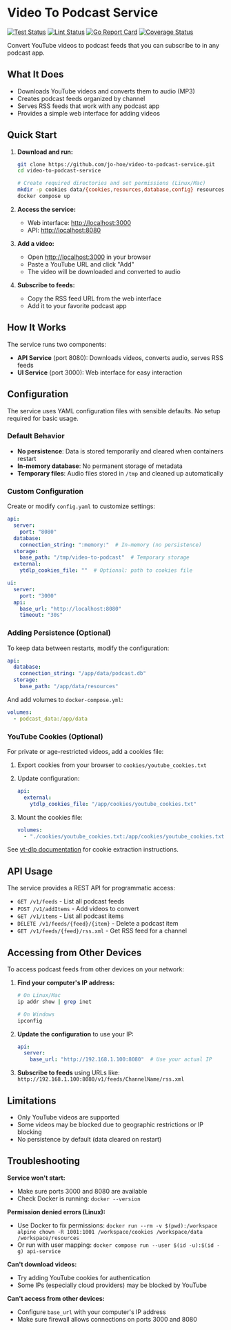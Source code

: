 # Video To Podcast Service

[![Test Status](https://github.com/jo-hoe/video-to-podcast-service/workflows/test/badge.svg)](https://github.com/jo-hoe/video-to-podcast-service/actions?workflow=test)
[![Lint Status](https://github.com/jo-hoe/video-to-podcast-service/workflows/lint/badge.svg)](https://github.com/jo-hoe/video-to-podcast-service/actions?workflow=lint)
[![Go Report Card](https://goreportcard.com/badge/github.com/jo-hoe/video-to-podcast-service)](https://goreportcard.com/report/github.com/jo-hoe/video-to-podcast-service)
[![Coverage Status](https://coveralls.io/repos/github/jo-hoe/video-to-podcast-service/badge.svg?branch=main)](https://coveralls.io/github/jo-hoe/video-to-podcast-service?branch=main)

Convert YouTube videos to podcast feeds that you can subscribe to in any podcast app.

## What It Does

- Downloads YouTube videos and converts them to audio (MP3)
- Creates podcast feeds organized by channel
- Serves RSS feeds that work with any podcast app
- Provides a simple web interface for adding videos

## Quick Start

1. **Download and run:**

   ```bash
   git clone https://github.com/jo-hoe/video-to-podcast-service.git
   cd video-to-podcast-service
   
   # Create required directories and set permissions (Linux/Mac)
   mkdir -p cookies data/{cookies,resources,database,config} resources
   docker compose up
   ```

2. **Access the service:**
   - Web interface: <http://localhost:3000>
   - API: <http://localhost:8080>

3. **Add a video:**
   - Open <http://localhost:3000> in your browser
   - Paste a YouTube URL and click "Add"
   - The video will be downloaded and converted to audio

4. **Subscribe to feeds:**
   - Copy the RSS feed URL from the web interface
   - Add it to your favorite podcast app

## How It Works

The service runs two components:

- **API Service** (port 8080): Downloads videos, converts audio, serves RSS feeds
- **UI Service** (port 3000): Web interface for easy interaction

## Configuration

The service uses YAML configuration files with sensible defaults. No setup required for basic usage.

### Default Behavior

- **No persistence**: Data is stored temporarily and cleared when containers restart
- **In-memory database**: No permanent storage of metadata
- **Temporary files**: Audio files stored in `/tmp` and cleaned up automatically

### Custom Configuration

Create or modify `config.yaml` to customize settings:

```yaml
api:
  server:
    port: "8080"
  database:
    connection_string: ":memory:"  # In-memory (no persistence)
  storage:
    base_path: "/tmp/video-to-podcast"  # Temporary storage
  external:
    ytdlp_cookies_file: ""  # Optional: path to cookies file

ui:
  server:
    port: "3000"
  api:
    base_url: "http://localhost:8080"
    timeout: "30s"
```

### Adding Persistence (Optional)

To keep data between restarts, modify the configuration:

```yaml
api:
  database:
    connection_string: "/app/data/podcast.db"
  storage:
    base_path: "/app/data/resources"
```

And add volumes to `docker-compose.yml`:

```yaml
volumes:
  - podcast_data:/app/data
```

### YouTube Cookies (Optional)

For private or age-restricted videos, add a cookies file:

1. Export cookies from your browser to `cookies/youtube_cookies.txt`
2. Update configuration:

   ```yaml
   api:
     external:
       ytdlp_cookies_file: "/app/cookies/youtube_cookies.txt"
   ```

3. Mount the cookies file:

   ```yaml
   volumes:
     - "./cookies/youtube_cookies.txt:/app/cookies/youtube_cookies.txt:ro"
   ```

See [yt-dlp documentation](https://github.com/yt-dlp/yt-dlp/wiki/FAQ#how-do-i-pass-cookies-to-yt-dlp) for cookie extraction instructions.

## API Usage

The service provides a REST API for programmatic access:

- `GET /v1/feeds` - List all podcast feeds
- `POST /v1/addItems` - Add videos to convert
- `GET /v1/items` - List all podcast items
- `DELETE /v1/feeds/{feed}/{item}` - Delete a podcast item
- `GET /v1/feeds/{feed}/rss.xml` - Get RSS feed for a channel

## Accessing from Other Devices

To access podcast feeds from other devices on your network:

1. **Find your computer's IP address:**

   ```bash
   # On Linux/Mac
   ip addr show | grep inet
   
   # On Windows
   ipconfig
   ```

2. **Update the configuration** to use your IP:

   ```yaml
   api:
     server:
       base_url: "http://192.168.1.100:8080"  # Use your actual IP
   ```

3. **Subscribe to feeds** using URLs like:
   `http://192.168.1.100:8080/v1/feeds/ChannelName/rss.xml`

## Limitations

- Only YouTube videos are supported
- Some videos may be blocked due to geographic restrictions or IP blocking
- No persistence by default (data cleared on restart)

## Troubleshooting

**Service won't start:**

- Make sure ports 3000 and 8080 are available
- Check Docker is running: `docker --version`

**Permission denied errors (Linux):**

- Use Docker to fix permissions: `docker run --rm -v $(pwd):/workspace alpine chown -R 1001:1001 /workspace/cookies /workspace/data /workspace/resources`
- Or run with user mapping: `docker compose run --user $(id -u):$(id -g) api-service`

**Can't download videos:**

- Try adding YouTube cookies for authentication
- Some IPs (especially cloud providers) may be blocked by YouTube

**Can't access from other devices:**

- Configure `base_url` with your computer's IP address
- Make sure firewall allows connections on ports 3000 and 8080
